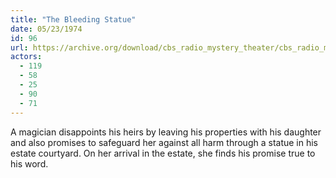 ```yaml
---
title: "The Bleeding Statue"
date: 05/23/1974
id: 96
url: https://archive.org/download/cbs_radio_mystery_theater/cbs_radio_mystery_theater-0051-0100.zip/cbs_radio_mystery_theater-0051-0100%2Fcbsrmt_0096_the_bleeding_statue.mp3
actors:
  - 119
  - 58
  - 25
  - 90
  - 71
---
```

A magician disappoints his heirs by leaving his properties with his daughter and also promises to safeguard her against all harm through a statue in his estate courtyard. On her arrival in the estate, she finds his promise true to his word.